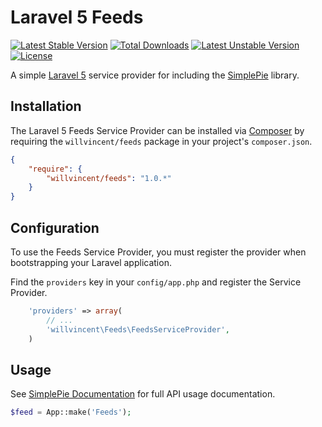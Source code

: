# Laravel 5 Feeds

[![Latest Stable Version](https://poser.pugx.org/willvincent/feeds/v/stable.svg)](https://packagist.org/packages/willvincent/feeds) [![Total Downloads](https://poser.pugx.org/willvincent/feeds/downloads.svg)](https://packagist.org/packages/willvincent/feeds) [![Latest Unstable Version](https://poser.pugx.org/willvincent/feeds/v/unstable.svg)](https://packagist.org/packages/willvincent/feeds) [![License](https://poser.pugx.org/willvincent/feeds/license.svg)](https://packagist.org/packages/willvincent/feeds)

A simple [Laravel 5](http://www.laravel.com/) service provider for including the [SimplePie](http://www.simplepie.org) library.

## Installation

The Laravel 5 Feeds Service Provider can be installed via [Composer](http://getcomposer.org) by requiring the
`willvincent/feeds` package in your project's `composer.json`.

```json
{
    "require": {
        "willvincent/feeds": "1.0.*"
    }
}
```

## Configuration

To use the Feeds Service Provider, you must register the provider when bootstrapping your Laravel application.

Find the `providers` key in your `config/app.php` and register the Service Provider.

```php
    'providers' => array(
        // ...
        'willvincent\Feeds\FeedsServiceProvider',
    )
```

## Usage

See [SimplePie Documentation](http://simplepie.org/wiki/) for full API usage documentation.

```php
$feed = App::make('Feeds');
```
